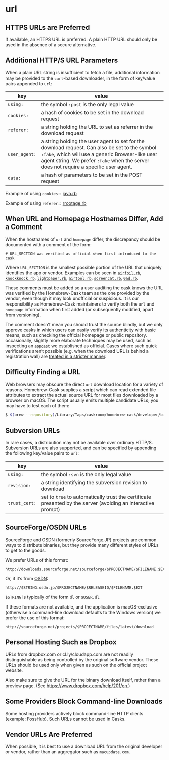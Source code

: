 # url

## HTTPS URLs are Preferred

If available, an HTTPS URL is preferred. A plain HTTP URL should only be used in the absence of a secure alternative.

## Additional HTTP/S URL Parameters

When a plain URL string is insufficient to fetch a file, additional information may be provided to the `curl`-based downloader, in the form of key/value pairs appended to `url`:

| key                | value       |
| ------------------ | ----------- |
| `using:`           | the symbol `:post` is the only legal value
| `cookies:`         | a hash of cookies to be set in the download request
| `referer:`         | a string holding the URL to set as referrer in the download request
| `user_agent:`      | a string holding the user agent to set for the download request. Can also be set to the symbol `:fake`, which will use a generic Browser-like user agent string. We prefer `:fake` when the server does not require a specific user agent.
| `data:`            | a hash of parameters to be set in the POST request

Example of using `cookies:`: [java.rb](https://github.com/caskroom/homebrew-cask/blob/472930df191d66747a57d5c96c0d00511d56e21b/Casks/java.rb#L5#L8)

Example of using `referer:`: [rrootage.rb](https://github.com/caskroom/homebrew-cask/blob/312ae841f1f1b2ec07f4d88b7dfdd7fbdf8d4f94/Casks/rrootage.rb#L5)

## When URL and Homepage Hostnames Differ, Add a Comment

When the hostnames of `url` and `homepage` differ, the discrepancy should be documented with a comment of the form:

```
# URL_SECTION was verified as official when first introduced to the cask
```

Where `URL_SECTION` is the smallest possible portion of the URL that uniquely identifies the app or vendor. Examples can be seen in [`airfoil.rb`](https://github.com/caskroom/homebrew-cask/blob/1666993ee93e2a43f00a4dfc3c727da7c0b5ada9/Casks/airfoil.rb#L5), [`knockknock.rb`](https://github.com/caskroom/homebrew-cask/blob/6645a6090d1cb8fc026f243a47048749b31c32bf/Casks/knockknock.rb#L5), [`lightpaper.rb`](https://github.com/caskroom/homebrew-cask/blob/7a75f4e84c01bf192bd55f251b96cf2c1e086281/Casks/lightpaper.rb#L5), [`airtool.rb`](https://github.com/caskroom/homebrew-cask/blob/355211a8a3ea54046ae45022bcf71980bd2d5432/Casks/airtool.rb#L5), [`screencat.rb`](https://github.com/caskroom/homebrew-cask/blob/5fc818752c30c156c00f79b04b66406189ab2f30/Casks/screencat.rb#L5), [`0ad.rb`](https://github.com/caskroom/homebrew-cask/blob/7a75f4e84c01bf192bd55f251b96cf2c1e086281/Casks/0ad.rb#L5).

These comments must be added so a user auditing the cask knows the URL was verified by the Homebrew-Cask team as the one provided by the vendor, even though it may look unofficial or suspicious. It is our responsibility as Homebrew-Cask maintainers to verify both the `url` and `homepage` information when first added (or subsequently modified, apart from versioning).

The comment doesn’t mean you should trust the source blindly, but we only approve casks in which users can easily verify its authenticity with basic means, such as checking the official homepage or public repository. occasionally, slightly more elaborate techniques may be used, such as inspecting an [`appcast`](appcast.md) we established as official. Cases where such quick verifications aren’t possible (e.g. when the download URL is behind a registration wall) are [treated in a stricter manner](../../development/adding-a-cask.md#unofficial-vendorless-and-walled-builds).

## Difficulty Finding a URL

Web browsers may obscure the direct `url` download location for a variety of reasons. Homebrew-Cask supplies a script which can read extended file attributes to extract the actual source URL for most files downloaded by a browser on macOS. The script usually emits multiple candidate URLs; you may have to test each of them:

```bash
$ $(brew --repository)/Library/Taps/caskroom/homebrew-cask/developer/bin/list_url_attributes_on_file <file>
```

## Subversion URLs

In rare cases, a distribution may not be available over ordinary HTTP/S. Subversion URLs are also supported, and can be specified by appending the following key/value pairs to `url`:

| key                | value       |
| ------------------ | ----------- |
| `using:`           | the symbol `:svn` is the only legal value
| `revision:`        | a string identifying the subversion revision to download
| `trust_cert:`      | set to `true` to automatically trust the certificate presented by the server (avoiding an interactive prompt)

## SourceForge/OSDN URLs

SourceForge and OSDN (formerly SourceForge.JP) projects are common ways to distribute binaries, but they provide many different styles of URLs to get to the goods.

We prefer URLs of this format:

```
http://downloads.sourceforge.net/sourceforge/$PROJECTNAME/$FILENAME.$EXT
```

Or, if it’s from [OSDN](https://osdn.jp/):

```
http://$STRING.osdn.jp/$PROJECTNAME/$RELEASEID/$FILENAME.$EXT
```

`$STRING` is typically of the form `dl` or `$USER.dl`.

If these formats are not available, and the application is macOS-exclusive (otherwise a command-line download defaults to the Windows version) we prefer the use of this format:

```
http://sourceforge.net/projects/$PROJECTNAME/files/latest/download
```

## Personal Hosting Such as Dropbox

URLs from dropbox.com or cl.ly/cloudapp.com are not readily distinguishable as being controlled by the original software vendor. These URLs should be used only when given as such on the official project website.

Also make sure to give the URL for the binary download itself, rather than a preview page. (See <https://www.dropbox.com/help/201/en>.)

## Some Providers Block Command-line Downloads

Some hosting providers actively block command-line HTTP clients (example: FossHub). Such URLs cannot be used in Casks.

## Vendor URLs Are Preferred

When possible, it is best to use a download URL from the original developer or vendor, rather than an aggregator such as `macupdate.com`.
